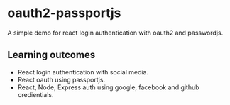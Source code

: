 # oauth2-passportjs

A simple demo for react login authentication with oauth2 and passwordjs.

## Learning outcomes

- React login authentication with social media.
- React oauth using passportjs.
- React, Node, Express auth using google, facebook and github credientials.
